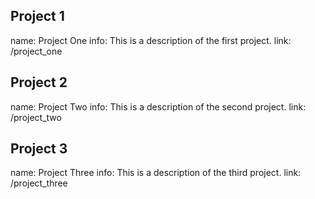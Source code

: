 ## Project 1
name: Project One
info: This is a description of the first project.
link: /project_one

## Project 2
name: Project Two
info: This is a description of the second project.
link: /project_two

## Project 3
name: Project Three
info: This is a description of the third project.
link: /project_three
